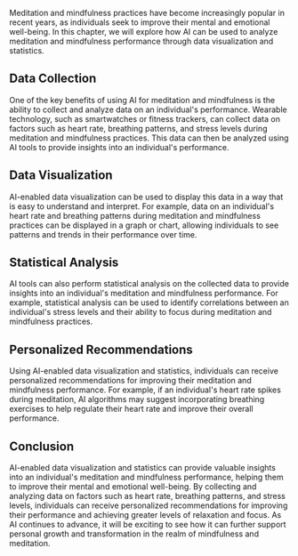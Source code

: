 
Meditation and mindfulness practices have become increasingly popular in recent years, as individuals seek to improve their mental and emotional well-being. In this chapter, we will explore how AI can be used to analyze meditation and mindfulness performance through data visualization and statistics.

Data Collection
---------------

One of the key benefits of using AI for meditation and mindfulness is the ability to collect and analyze data on an individual's performance. Wearable technology, such as smartwatches or fitness trackers, can collect data on factors such as heart rate, breathing patterns, and stress levels during meditation and mindfulness practices. This data can then be analyzed using AI tools to provide insights into an individual's performance.

Data Visualization
------------------

AI-enabled data visualization can be used to display this data in a way that is easy to understand and interpret. For example, data on an individual's heart rate and breathing patterns during meditation and mindfulness practices can be displayed in a graph or chart, allowing individuals to see patterns and trends in their performance over time.

Statistical Analysis
--------------------

AI tools can also perform statistical analysis on the collected data to provide insights into an individual's meditation and mindfulness performance. For example, statistical analysis can be used to identify correlations between an individual's stress levels and their ability to focus during meditation and mindfulness practices.

Personalized Recommendations
----------------------------

Using AI-enabled data visualization and statistics, individuals can receive personalized recommendations for improving their meditation and mindfulness performance. For example, if an individual's heart rate spikes during meditation, AI algorithms may suggest incorporating breathing exercises to help regulate their heart rate and improve their overall performance.

Conclusion
----------

AI-enabled data visualization and statistics can provide valuable insights into an individual's meditation and mindfulness performance, helping them to improve their mental and emotional well-being. By collecting and analyzing data on factors such as heart rate, breathing patterns, and stress levels, individuals can receive personalized recommendations for improving their performance and achieving greater levels of relaxation and focus. As AI continues to advance, it will be exciting to see how it can further support personal growth and transformation in the realm of mindfulness and meditation.
